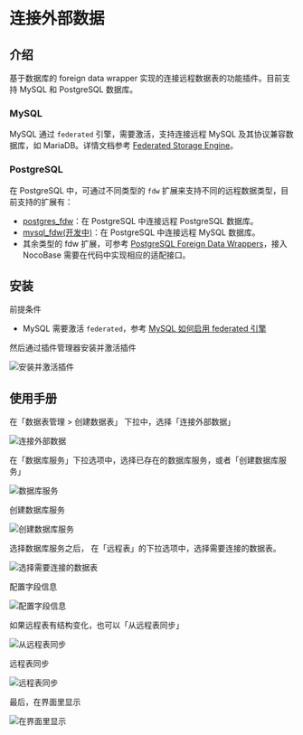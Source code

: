 # 连接外部数据

## 介绍

基于数据库的 foreign data wrapper 实现的连接远程数据表的功能插件。目前支持 MySQL 和 PostgreSQL 数据库。

### MySQL

MySQL 通过 `federated` 引擎，需要激活，支持连接远程 MySQL 及其协议兼容数据库，如 MariaDB。详情文档参考 [Federated Storage Engine](https://dev.mysql.com/doc/refman/8.0/en/federated-storage-engine.html)。

### PostgreSQL

在 PostgreSQL 中，可通过不同类型的 `fdw` 扩展来支持不同的远程数据类型，目前支持的扩展有：

- [postgres_fdw](https://www.postgresql.org/docs/current/postgres-fdw.html)：在 PostgreSQL 中连接远程 PostgreSQL 数据库。
- [mysql_fdw(开发中)](https://github.com/EnterpriseDB/mysql_fdw)：在 PostgreSQL 中连接远程 MySQL 数据库。
- 其余类型的 fdw 扩展，可参考 [PostgreSQL Foreign Data Wrappers](https://wiki.postgresql.org/wiki/Foreign_data_wrappers)，接入 NocoBase 需要在代码中实现相应的适配接口。

## 安装

前提条件

- MySQL 需要激活 `federated`，参考 [MySQL 如何启用 federated 引擎](./enable-federated.md)

然后通过插件管理器安装并激活插件

![安装并激活插件](./image.png)

## 使用手册

在「数据表管理 > 创建数据表」 下拉中，选择「连接外部数据」

![连接外部数据](./image-1.png)

在「数据库服务」下拉选项中，选择已存在的数据库服务，或者「创建数据库服务」

![数据库服务](./image-2.png)

创建数据库服务

![创建数据库服务](./image-3.png)

选择数据库服务之后， 在「远程表」的下拉选项中，选择需要连接的数据表。

![选择需要连接的数据表](./image-4.png)

配置字段信息

![配置字段信息](./image-5.png)

如果远程表有结构变化，也可以「从远程表同步」

![从远程表同步](./image-6.png)

远程表同步

![远程表同步](./image-7.png)

最后，在界面里显示

![在界面里显示](./image-9.png)
